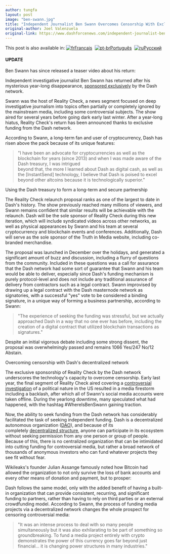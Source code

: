 ```yaml
---
author: tungfa
layout: post
image: "ben-swann.jpg"
title: "Independent Journalist Ben Swann Overcomes Censorship With Exclusive Dash Sponsorship"
original-author: Joel Valenzuela
original-link: https://www.dashforcenews.com/independent-journalist-ben-swann-overcomes-censorship-with-exclusive-dash-sponsorship/
---
```


This post is also available in: [![fr](https://www.dashforcenews.com/wp-content/plugins/sitepress-multilingual-cms/res/flags/fr.png "Français")Français](https://www.dashforcenews.com/fr/ben-swann-journaliste-independant-surmonte-la-censure-avec-un-sponsoring-exclusif-dash/)  [![pt-br](https://www.dashforcenews.com/wp-content/plugins/sitepress-multilingual-cms/res/flags/pt-br.png "Português")Português](https://www.dashforcenews.com/pt-br/jornalista-independente-ben-swann-supera-censura-com-patrocinio-exclusivo-da-dash/)  [![ru](https://www.dashforcenews.com/wp-content/plugins/sitepress-multilingual-cms/res/flags/ru.png "Русский")Русский](https://www.dashforcenews.com/ru/%d0%bd%d0%b5%d0%b7%d0%b0%d0%b2%d0%b8%d1%81%d0%b8%d0%bc%d1%8b%d0%b9-%d0%b6%d1%83%d1%80%d0%bd%d0%b0%d0%bb%d0%b8%d1%81%d1%82-%d0%b1%d0%b5%d0%bd-%d1%81%d1%83%d0%be%d0%bd%d0%bd-%d0%bf%d1%80%d0%b5%d0%be/)

#### UPDATE

Ben Swann has since released a teaser video about his return:

Independent investigative journalist Ben Swann has returned after his mysterious year-long disappearance, [sponsored exclusively](https://www.dashcentral.org/p/Ben-Swann-Reality-Check-Relaunch) by the Dash network.

Swann was the host of Reality Check, a news segment focused on deep investigative journalism into topics often partially or completely ignored by the mainstream media, including some controversial subjects. The show aired for several years before going dark early last winter. After a year-long hiatus, Reality Check's return has been announced thanks to exclusive funding from the Dash network.

According to Swann, a long-term fan and user of cryptocurrency, Dash has risen above the pack because of its unique features:

> "I have been an advocate for cryptocurrencies as well as the blockchain for years (since 2013) and when I was made aware of the Dash treasury, I was intrigued\
> beyond that, the more I learned about Dash as digital cash, as well as the [InstantSend] technology, I believe that Dash is poised to excel beyond other altcoins because it is technologically superior."

Using the Dash treasury to form a long-term and secure partnership

The Reality Check relaunch proposal ranks as one of the largest to date in Dash's history. The show previously reached many millions of viewers, and Swann remains confident that similar results will be achievable with the relaunch. Dash will be the sole sponsor of Reality Check during this new iteration, which will include syndicated videos across other networks, as well as physical appearances by Swann and his team at several cryptocurrency and blockchain events and conferences. Additionally, Dash will serve as the sole sponsor of the Truth in Media website, including co-branded merchandise.

The proposal was launched in December over the holidays, and generated a significant amount of buzz and discussion, including a flurry of questions from the community. Included in these questions was a call for assurance that the Dash network had some sort of guarantee that Swann and his team would be able to deliver, especially since Dash's funding mechanism is purely protocol-level and does not include any traditional assurance of delivery from contractors such as a legal contract. Swann improvised by drawing up a legal contract with the Dash masternode network as signatories, with a successful "yes" vote to be considered a binding signature, in a unique way of forming a business partnership, according to Swann:

> "The experience of seeking the funding was stressful, but we actually approached Dash in a way that no one ever has before, including the creation of a digital contract that utilized blockchain transactions as signatures."

Despite an initial vigorous debate including some strong dissent, the proposal was overwhelmingly passed and remains 1066 Yes/247 No/12 Abstain.

Overcoming censorship with Dash's decentralized network

The exclusive sponsorship of Reality Check by the Dash network underscores the technology's capacity to overcome censorship. Early last year, the final segment of Reality Check aired covering a [controversial investigation](https://www.youtube.com/watch?v=-GZFHLAcG8A&t=1s)[](http://savefrom.net/?url=https%3A%2F%2Fwww.youtube.com%2Fwatch%3Fv%3D-GZFHLAcG8A%26t%3D1s&utm_source=safari&utm_medium=extensions&utm_campaign=link_modifier "Get a direct link") of a political nature in the US resulted in a media firestorm including a backlash, after which all of Swann's social media accounts were taken offline. During the yearlong downtime, many speculated what had happened, with the hashtag #WhereIsBenSwann gaining traction.

Now, the ability to seek funding from the Dash network has considerably facilitated the task of seeking independent funding. Dash is a decentralized autonomous organization ([DAO](https://www.dashforcenews.com/what-is-a-dao-and-why-is-it-revolutionary/)), and because of its completely [decentralized structure](https://www.dashforcenews.com/dash-first-dao/), anyone can participate in its ecosystem without seeking permission from any one person or group of people. Because of this, there is no centralized organization that can be intimidated into cutting funding for controversial media, but rather a broad network of thousands of anonymous investors who can fund whatever projects they see fit without fear.

Wikileaks's founder Julian Assange famously noted how Bitcoin had allowed the organization to not only survive the loss of bank accounts and every other means of donation and payment, but to prosper:

Dash follows the same model, only with the added benefit of having a built-in organization that can provide consistent, recurring, and significant funding to partners, rather than having to rely on third parties or an external crowdfunding model. According to Swann, the process of funding media projects via a decentralized network changes the whole prospect for censoring controversial media:

> "It was an intense process to deal with so many people simultaneously but it was also exhilarating to be part of something so groundbreaking. To fund a media project entirely with crypto demonstrates the power of this currency goes far beyond just financial... it is changing power structures in many industries."
